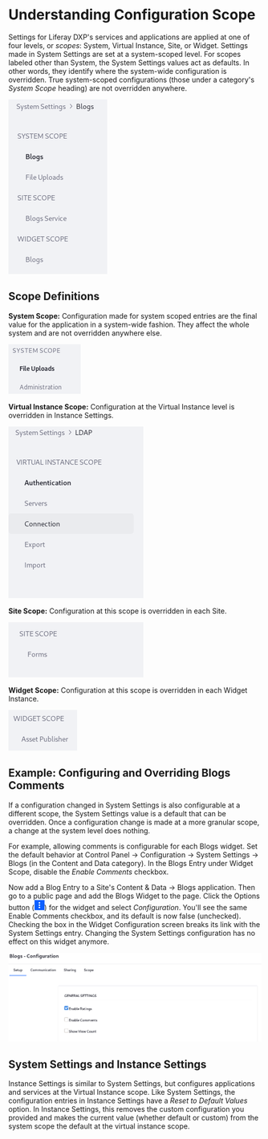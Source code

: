 # Understanding Configuration Scope

Settings for Liferay DXP's services and applications are applied at one of four levels, or _scopes_: System, Virtual Instance, Site, or Widget. Settings made in System Settings are set at a system-scoped level. For scopes labeled other than System, the System Settings values act as defaults. In other words, they identify where the system-wide configuration is overridden. True system-scoped configurations (those under a category's _System Scope_ heading) are not overridden anywhere.

<!-- Ideally, I think it would be more helpful for the below image to be a diagram that represents the concentric circles/or hierarchical nature of how scopes work with regards to this configurations. -->
![Some System Settings categories hold entries of multiple scopes.](./understanding-configuration-scope/images/02.png)

## Scope Definitions

**System Scope:** Configuration made for system scoped entries are the final value for the application in a system-wide fashion. They affect the whole system and are not overridden anywhere else.

![Some System Settings entries are system scoped.](./understanding-configuration-scope/images/01.png)

**Virtual Instance Scope:** Configuration at the Virtual Instance level is overridden in Instance Settings.

![Some System Settings are virtual instance scoped.](./understanding-configuration-scope/images/05.png)

**Site Scope:** Configuration at this scope is overridden in each Site.

![Some System Settings are Site scoped.](./understanding-configuration-scope//images/03.png)

**Widget Scope:** Configuration at this scope is overridden in each Widget Instance.

![Some System Settings entries are widget scoped.](./understanding-configuration-scope/images/04.png)

## Example: Configuring and Overriding Blogs Comments

If a configuration changed in System Settings is also configurable at a different scope, the System Settings value is a default that can be overridden. Once a configuration change is made at a more granular scope, a change at the system level does nothing.

For example, allowing comments is configurable for each Blogs widget. Set the default behavior at Control Panel &rarr; Configuration &rarr; System Settings &rarr; Blogs (in the Content and Data category). In the Blogs Entry under Widget Scope, disable the *Enable Comments* checkbox.

Now add a Blog Entry to a Site's Content & Data &rarr; Blogs application. Then go to a public page and add the Blogs Widget to the page. Click the Options button (![Options](../../images/icon-app-options.png)) for the widget and select *Configuration*. You'll see the same Enable Comments checkbox, and its default is now false (unchecked). Checking the box in the Widget Configuration screen breaks its link with the System Settings entry. Changing the System Settings configuration has no effect on this widget anymore.

![Override widget scoped System Settings from the widget itself.](./understanding-configuration-scope/images/06.png)

## System Settings and Instance Settings

Instance Settings <!-- link to Instance Settings --> is similar to System Settings, but configures applications and services at the Virtual Instance scope. Like System Settings, the configuration entries in Instance Settings have a *Reset to Default Values* option. In Instance Settings, this removes the custom configuration you provided and makes the current value (whether default or custom) from the system scope the default at the virtual instance scope.
